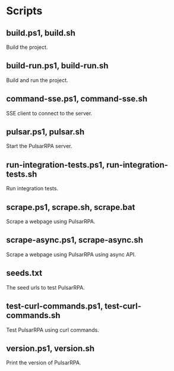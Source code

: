 # Scripts

## build.ps1, build.sh

Build the project.

## build-run.ps1, build-run.sh

Build and run the project.

## command-sse.ps1, command-sse.sh

SSE client to connect to the server.

## pulsar.ps1, pulsar.sh

Start the PulsarRPA server.

## run-integration-tests.ps1, run-integration-tests.sh

Run integration tests.

## scrape.ps1, scrape.sh, scrape.bat

Scrape a webpage using PulsarRPA.

## scrape-async.ps1, scrape-async.sh

Scrape a webpage using PulsarRPA using async API.

## seeds.txt

The seed urls to test PulsarRPA.

## test-curl-commands.ps1, test-curl-commands.sh

Test PulsarRPA using curl commands.

## version.ps1, version.sh

Print the version of PulsarRPA.